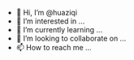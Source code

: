 - 👋 Hi, I’m @huaziqi
- 👀 I’m interested in ...
- 🌱 I’m currently learning ...
- 💞️ I’m looking to collaborate on ...
- 📫 How to reach me ...

<!---
huaziqi/huaziqi is a ✨ special ✨ repository because its `README.md` (this file) appears on your GitHub profile.
You can click the Preview link to take a look at your changes.
--->
